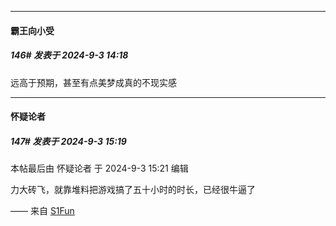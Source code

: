 ﻿
*****

####  霸王向小受  
##### 146#       发表于 2024-9-3 14:18

远高于预期，甚至有点美梦成真的不现实感


*****

####  怀疑论者  
##### 147#       发表于 2024-9-3 15:19

 本帖最后由 怀疑论者 于 2024-9-3 15:21 编辑 

力大砖飞，就靠堆料把游戏搞了五十小时的时长，已经很牛逼了

—— 来自 [S1Fun](https://s1fun.koalcat.com)

